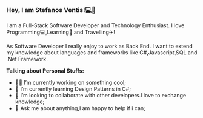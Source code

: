 ### Hey, I am Stefanos Ventis!💻🙏
I am a Full-Stack Software Developer and Technology Enthusiast. I love Programming💻,Learning📙 and Travelling✈️!

As Software Developer I really enjoy to work as Back End. I want to extend my knowledge about languages and frameworks like C#,Javascript,SQL and .Net Framework.


**Talking about Personal Stuffs:**

- 👨‍💻 I’m currently working on something cool;
- 🌱 I’m currently learning Design Patterns in C#;
- 👯 I’m looking to collaborate with other developers.I love to exchange knowledge;
- 💬 Ask me about anything,I am happy to help if i can;


